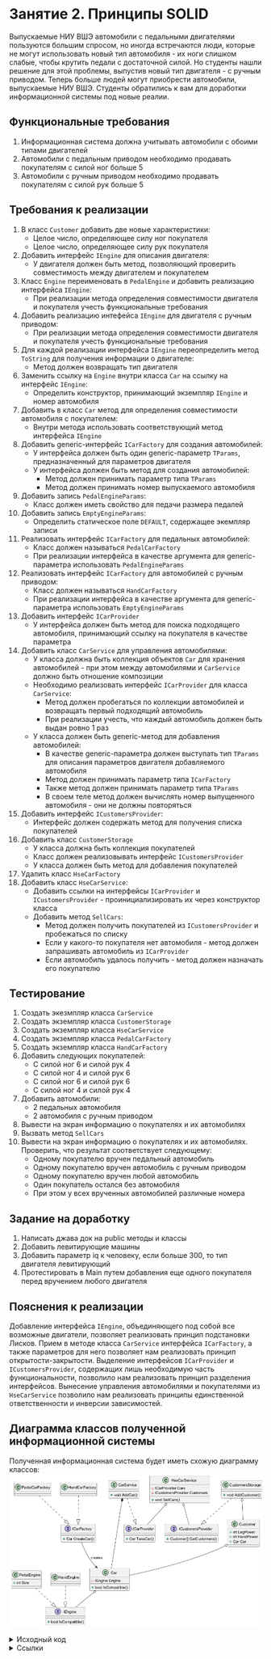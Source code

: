 # Занятие 2. Принципы SOLID
Выпускаемые НИУ ВШЭ автомобили с педальными двигателями пользуются большим спросом, но иногда встречаются люди, которые не могут использовать новый тип автомобиля - их ноги слишком слабые, чтобы крутить педали с достаточной силой. Но студенты нашли решение для этой проблемы, выпустив новый тип двигателя - с ручным приводом. Теперь больше людей могут приобрести автомобили, выпускаемые НИУ ВШЭ. Студенты обратились к вам для доработки информационной системы под новые реалии.
## Функциональные требования
1. Информационная система должна учитывать автомобили с обоими типами двигателей
2. Автомобили с педальным приводом необходимо продавать покупателям с силой ног больше 5
3. Автомобили с ручным приводом необходимо продавать покупателям с силой рук больше 5
## Требования к реализации
1. В класс `Customer` добавить две новые характеристики:
    - Целое число, определяющее силу ног покупателя
    - Целое число, определяющее силу рук покупателя
2. Добавить интерфейс `IEngine` для описания двигателя:
    - У двигателя должен быть метод, позволяющий проверить совместимость между двигателем и покупателем
3. Класс `Engine` переименовать в `PedalEngine` и добавить реализацию интерфейса `IEngine`:
    - При реализации метода определения совместимости двигателя и покупателя учесть функциональные требования
4. Добавить реализацию интефейса `IEngine` для двигателя с ручным приводом:
    - При реализации метода определения совместимости двигателя и покупателя учесть функциональные требования
5. Для каждой реализации интерфейса `IEngine` переопределить метод `ToString` для получения информации о двигателе:
    - Метод должен возвращать тип двигателя
6. Заменить ссылку на `Engine` внутри класса `Car` на ссылку на интерфейс `IEngine`:
    - Определить конструктор, принимающий экземпляр `IEngine` и номер автомобиля
7. Добавить в класс `Car` метод для определения совместимости автомобиля с покупателем:
    - Внутри метода использовать соответствующий метод интерфейса `IEngine`
8. Добавить generic-интерфейс `ICarFactory` для создания автомобилей:
    - У интерфейса должен быть один generic-параметр `TParams`, предназначенный для параметров двигателя
    - У интерфейса должен быть метод для создания автомобилей:
        - Метод должен принимать параметр типа `TParams`
        - Метод должен принимать номер выпускаемого автомобиля
9. Добавить запись `PedalEngineParams`:
    - Класс должен иметь свойство для педачи размера педалей
10. Добавить запись `EmptyEngineParams`:
    - Определить статическое поле `DEFAULT`, содержащее экемпляр записи
11. Реализовать интерфейс `ICarFactory` для педальных автомобилей:
    - Класс должен называться `PedalCarFactory`
    - При реализации интерфейса в качестве аргумента для generic-параметра использовать `PedalEngineParams`
12. Реализовать интерфейс `ICarFactory` для автомобилей с ручным приводом:
    - Класс должен называться `HandCarFactory`
    - При реализации интерфейса в качестве аргумента для generic-параметра использовать `EmptyEngineParams`
13. Добавить интерфейс `ICarProvider`
    - У интерфейса должен быть метод для поиска подходящего автомобиля, принимающий ссылку на покупателя в качестве параметра
14. Добавить класс `CarService` для управления автомобилями:
    - У класса должна быть коллекция объектов `Car` для хранения автомобилей - при этом между автомобилями и `CarService` должно быть отношение композиции
    - Необходимо реализовать интерфейс `ICarProvider` для класса `CarService`:
        - Метод должен пробегаться по коллекции автомобилей и возвращать первый подходящий автомобиль
        - При реализации учесть, что каждый автомобиль должен быть выдан ровно 1 раз
    - У класса должен быть generic-метод для добавления автомобилей:
        - В качестве generic-параметра должен выступать тип `TParams` для описания параметров двигателя добавляемого автомобиля
        - Метод должен принимать параметр типа `ICarFactory`
        - Также метод должен принимать параметр типа `TParams`
        - В своем теле метод должен вычислять номер выпущенного автомобиля - они не должны повторяться
15. Добавить интерфейс `ICustomersProvider`:
    - Интерфейс должен содержать метод для получения списка покупателей
16. Добавить класс `CustomerStorage`
    - У класса должна быть коллекция покупателей
    - Класс должен реализовывать интерфейс `ICustomersProvider`
    - У класса должен быть метод для добавления покупателей
17. Удалить класс `HseCarFactory`
18. Добавить класс `HseCarService`:
    - Добавить ссылки на интерфейсы `ICarProvider` и `ICustomersProvider` - проинициализировать их через конструктор класса
    - Добавить метод `SellCars`:
        - Метод должен получить покупателей из `ICustomersProvider` и пробежаться по списку
        - Если у какого-то покупателя нет автомобиля - метод должен запрашивать автомобиль из `ICarProvider`
        - Если автомобиль удалось получить - метод должен назначать его покупателю
## Тестирование
1. Создать экезмпляр класса `CarService`
2. Создать экземпляр класса `CustomerStorage`
3. Создать экземпляр класса `HseCarService`
4. Создать экземпляр класса `PedalCarFactory`
5. Создать экземпляр класса `HandCarFactory`
6. Добавить следующих покупателей:
    - С силой ног 6 и силой рук 4
    - С силой ног 4 и силой рук 6
    - С силой ног 6 и силой рук 6
    - С силой ног 4 и силой рук 4
7. Добавить автомобили:
    - 2 педальных автомобиля
    - 2 автомобиля с ручным приводом
8. Вывести на экран информацию о покупателях и их автомобилях
9. Вызвать метод `SellCars`
10. Вывести на экран информацию о покупателях и их автомобилях. Проверить, что результат соответствует следующему:
    - Одному покупателю вручен педальный автомобиль
    - Одному покупателю вручен автомобиль с ручным приводом
    - Одному покупателю вручен любой автомобиль
    - Один покупатель остался без автомобиля
    - При этом у всех врученных автомобилей различные номера
## Задание на доработку
1. Написать джава док на public методы и классы
2. Добавить левитирующие машины
3. Добавить параметр iq к человеку, если больше 300, то тип двигателя левитирующий
4. Протестировать в Main путем добавления еще одного покупателя перед вручением любого двигателя
## Пояснения к реализации
Добавление интерфейса `IEngine`, объединяющего под собой все возможные двигатели, позволяет реализовать принцип подстановки Лисков.
Прием в методе класса `CarService` интерфейса `ICarFactory`, а также параметров для него позволяет нам реализовать принцип открытости-закрытости.
Выделение интерфейсов `ICarProvider` и `ICustomersProvider`, содержащих лишь необходимую часть функциональности, позволило нам реализовать принцип разделения интерфейсов.
Вынесение управления автомобилями и покупателями из `HseCarService` позволило нам реализовать принципы единственной ответственности и инверсии зависимостей.
## Диаграмма классов полученной информационной системы
Полученная информационная система будет иметь схожую диаграмму классов:
![image diagram](./diagram.png)
<details>
<summary>Исходный код</summary>
```
@startuml
class Customer {
    +int LegPower
    +int HandPower
    +Car Car
}
interface IEngine {
    +bool IsCompatible()
}
class PedalEngine {
    +int Size
}
class HandEngine {}
class Car {
    -IEngine Engine
    +bool IsCompatible()
}
interface ICarFactory {
    +Car CreateCar()
}
class PedalCarFactory {}
class HandCarFactory {}
interface ICarProvider {
    +Car TakeCar()
}
class CarService {
    +void AddCar()
}
interface ICustomersProvider {
    +Customer[] GetCustomers()
}
class CustomersStorage {
    +void AddCustomer()
}
class HseCarService {
    -ICarProvider Cars
    -ICustomersProvider Customers
    +void SellCars()
}
Car o-- IEngine
PedalEngine ..|> IEngine
HandEngine ..|> IEngine
Customer o-- Car
ICarFactory --> Car : creates
PedalCarFactory ..|> ICarFactory
HandCarFactory ..|> ICarFactory
CarService ..|> ICarProvider
CustomersStorage ..|> ICustomersProvider
HseCarService o-- ICarProvider
HseCarService o-- ICustomersProvider
CarService *-- Car
CustomersStorage o-- Customer
@enduml
```
</details>

<details> 
<summary>Ссылки</summary>
1. https://habr.com/ru/companies/itelma/articles/546372/
</details>